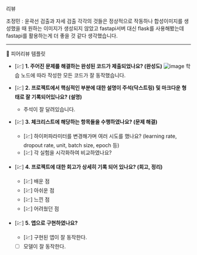리뷰 

조정민 : 윤곽선 검출과 자세 검출 각각의 것들은 정상적으로 작동하나 합성이미지를 생성했을 때 원하는 이미지가 생성되지 않았고 fastapi서버 대신 flask를 사용해봤는데 fastapi를 활용하는게 더 좋을 것 같다 생각했습니다.

---

<aside>
🤔 피어리뷰 템플릿

- [💹]  **1. 주어진 문제를 해결하는 완성된 코드가 제출되었나요? (완성도)**
    ![image](https://github.com/user-attachments/assets/fb22178a-2ea9-4bc7-a0b7-049fb0a5b34d)
    학습 노드에 따라 작성한 모든 코드가 잘 동작했습니다.

- [💹]  **2. 프로젝트에서 핵심적인 부분에 대한 설명이 주석(닥스트링) 및 마크다운 형태로 잘 기록되어있나요? (설명)**
    - 주석이 잘 달려있습니다.

- [💹]  **3. 체크리스트에 해당하는 항목들을 수행하였나요? (문제 해결)**
    - [💹]  하이퍼파라미터를 변경해가며 여러 시도를 했나요? (learning rate, dropout rate, unit, batch size, epoch 등)
    - [💹]  각 실험을 시각화하여 비교하였나요?

- [💹]  **4. 프로젝트에 대한 회고가 상세히 기록 되어 있나요? (회고, 정리)**
    - [💹]  배운 점
    - [💹]  아쉬운 점
    - [💹]  느낀 점
    - [💹]  어려웠던 점

- [💹]  **5.  앱으로 구현하였나요?**
    - [💹]  구현된 앱이 잘 동작한다.
    - [ ]  모델이 잘 동작한다.
</aside>
